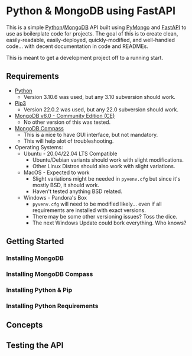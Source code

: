 # Python & MongoDB using FastAPI
This is a simple [Python](https://www.python.org/)/[MongoDB](https://mongodb.com/) API built using [PyMongo](https://pymongo.readthedocs.io/) and [FastAPI](https://fastapi.tiangolo.com/) to use as boilerplate code for projects.  The goal of this is to create clean, easily-readable, easily-deployed, quickly-modified, and well-handled code... with decent documentation in code and READMEs.

This is meant to get a development project off to a running start.

## Requirements
- [Python](https://www.python.org/downloads/) 
  - Version 3.10.6 was used, but any 3.10 subversion should work.
- [Pip3](https://docs.python.org/3.10/installing/)
  - Version 22.0.2 was used, but any 22.0 subversion should work.
- [MongoDB v6.0 - Community Edition (CE)](https://www.mongodb.com/try/download/community)
  - No other version of this was tested.
- [MongoDB Compass](https://www.mongodb.com/docs/compass/current/install/)
  - This is a nice to have GUI interface, but not mandatory. 
  - This will help alot of troubleshooting.
- Operating Systems:
  - Ubuntu - 20.04/22.04 LTS Compatible
    - Ubuntu/Debian variants should work with slight modifications.
    - Other Linux Distros should also work with slight variations.
  - MacOS - Expected to work
    - Slight variations might be needed in `pyvenv.cfg` but since it's mostly BSD, it should work.
    - Haven't tested anything BSD related.
  - Windows - Pandora's Box
    - `pyvenv.cfg` will need to be modified likely... even if all requirements are installed with exact versions.
    - There may be some other versioning issues? Toss the dice.
    - The next Windows Update could bork everything. Who knows?
## Getting Started
### Installing MongoDB
### Installing MongoDB Compass
### Installing Python & Pip
### Installing Python Requirements
## Concepts
## Testing the API
